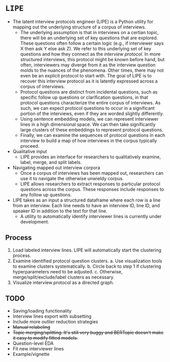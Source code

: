 # `LIPE`
- The latent interview protocols engineer (LIPE) is a Python utility for mapping out the underlying structure of a corpus of interviews.
	- The underlying assumption is that in interviews on a certian topic, there will be an underlying set of key questions that are explored. These questions often follow a certain logic (e.g., if interviewer says X then ask Y else ask Z). We refer to this underlying set of key questions and how they connect as the *interview protocol*. In more structured interviews, this protocol might be known before hand, but often, interviewers may diverge from it as the interview question molds to the nuances of the phenomena. Other times, there may not even be an explicit protocol to start with. The goal of LIPE is to recover this interview protocol as it is latently expressed across a corpus of interviews.
   - Protocol questions are distinct from incidental questions, such as specific follow up questions or clarification questions, in that protocol questions characterize the entire corpus of interviews. As such, we can expect protocol questions to occur in a significant portion of the interviews, even if they are worded slightly differently.
   - Using sentence embedding models, we can represent interviewer lines in a high dimensional space. We can then take significantly large clusters of these embeddings to represent protocol questions.
   - Finally, we can examine the sequences of protocol questions in each interview to build a map of how interviews in the corpus typically proceed.
- Qualitative input
   - LIPE provides an interface for researchers to qualitatively examine, label, merge, and split labels.
- Navigating mapped out interview corpora
   - Once a corpus of interviews has been mapped out, researchers can use it to navigate the otherwise unwieldy corpus.
   - LIPE allows researchers to extract responses to particular protocol questions across the corpus. These responses include responses to any follow up questions.
- LIPE takes as an input a structured dataframe where each row is a line from an interview. Each line needs to have an interview ID, line ID, and speaker ID in addition to the text for that line.
   - A utility to automatically identify interviewer lines is currently under development.

## Process
1. Load labeled interview lines. LIPE will automatically start the clustering process.
2. Examine identified protocol question clusters.
   a. Use visualization tools to examine clusters systematically.
   b. Circle back to step 1 if clustering hyperparameters need to be adjusted.
   c. Otherwise, merge/split/exclude/label clusters as necessary.
3. Visualize interview protocol as a directed graph.

## TODO
- Saving/loading functionality
- Interview lines export with subsetting
- Include more outlier reduction strategies
- ~~Manual relabeling~~
- ~~Topic merging/splitting. It's still very buggy and BERTopic doesn't make it easy to modify fitted models.~~
- Question-level EDA
- Fit new interviewer lines
- Example/vignette